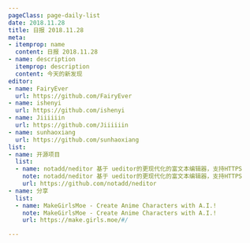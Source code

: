 ```yaml
---
pageClass: page-daily-list
date: 2018.11.28
title: 日报 2018.11.28
meta:
- itemprop: name
  content: 日报 2018.11.28
- name: description
  itemprop: description
  content: 今天的新发现
editor:
- name: FairyEver
  url: https://github.com/FairyEver
- name: ishenyi
  url: https://github.com/ishenyi
- name: Jiiiiiin
  url: https://github.com/Jiiiiiin
- name: sunhaoxiang
  url: https://github.com/sunhaoxiang
list:
- name: 开源项目
  list:
  - name: notadd/neditor 基于 ueditor的更现代化的富文本编辑器，支持HTTPS
    note: notadd/neditor 基于 ueditor的更现代化的富文本编辑器，支持HTTPS
    url: https://github.com/notadd/neditor
- name: 分享
  list:
  - name: MakeGirlsMoe - Create Anime Characters with A.I.!
    note: MakeGirlsMoe - Create Anime Characters with A.I.!
    url: https://make.girls.moe/#/

---
```


<daily-list v-bind="$page.frontmatter"/>